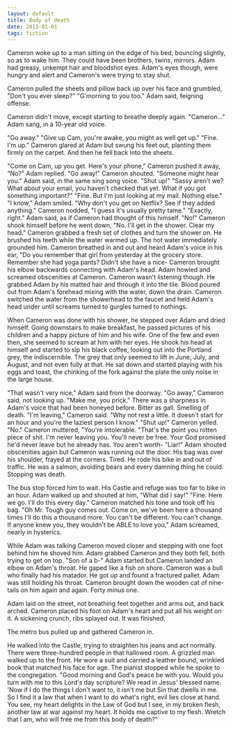 ```yaml
---
layout: default
title: Body of death
date: 2013-01-01
tags: fiction
---
```


Cameron woke up to a man sitting on the edge of his bed, bouncing slightly, so as to wake him. They could have been brothers, twins, mirrors. Adam had greasy, unkempt hair and bloodshot eyes. Adam's eyes though, were hungry and alert and Cameron's were trying to stay shut.

Cameron pulled the sheets and pillow back up over his face and grumbled, "Don't you ever sleep?" 
 "G'morning to you too." Adam said, feigning offense.

Cameron didn't move, except starting to breathe deeply again. "Cameron..." Adam sang, in a 10-year old voice.

"Go away." 
 "Give up Cam, you're awake, you might as well get up." 
 “Fine. I'm up." Cameron glared at Adam but swung his feet out, planting them firmly on the carpet. And then he fell back into the sheets. 

"Come on Cam, up you get. Here's your phone," Cameron pushed it away, "No?" Adam replied. 
 "Go away!" Cameron shouted. 
 "Someone might hear you." Adam said, in the same sing song voice. 
 "Shut up!"
 "Sassy aren't we? What about your email, you haven't checked that yet. What if you got something important?"
 "Fine. But I'm just looking at my mail. Nothing else." 
 "I know," Adam smiled. "Why don't you get on Netflix? See if they added anything." Cameron nodded, "I guess it's usually pretty tame." 
 "Exactly, right." Adam said, as if Cameron had thought of this himself. "No!" Cameron shook himself before he went down, "No. I'll get in the shower. Clear my head." Cameron grabbed a fresh set of clothes and turn the shower on. He brushed his teeth while the water warmed up. The hot water immediately grounded him. Cameron breathed in and out and heard Adam's voice in his ear, "Do you remember that girl from yesterday at the grocery store. Remember she had yoga pants? Didn't she have a nice- Cameron brought his elbow backwards connecting with Adam's head. Adam howled and screamed obscenities at Cameron. Cameron wasn't listening though. He grabbed Adam by his matted hair and through it into the tile. Blood poured out from Adam's forehead mixing with the water, down the drain. Cameron switched the water from the showerhead to the faucet and held Adam's head under until screams turned to gurgles turned to nothings.

When Cameron was done with his shower, he stepped over Adam and dried himself. Going downstairs to make breakfast, he passed pictures of his children and a happy picture of him and his wife. One of the few and even then, she seemed to scream at him with her eyes. He shook his head at himself and started to sip his black coffee, looking out into the Portland grey, the indiscernible. The grey that only seemed to lift in June, July, and August, and not even fully at that. He sat down and started playing with his eggs and toast, the chinking of the fork against the plate the only noise in the large house.

"That wasn't very nice," Adam said from the doorway. "Go away," Cameron said, not looking up. "Make me, you prick." There was a sharpness in Adam's voice that had been honeyed before. Bitter as gall. Smelling of death. "I'm leaving," Cameron said. "Why not rest a little. It doesn't start for an hour and you're the laziest person I know." "Shut up!" Cameron yelled. "No." Cameron muttered, "You're intolerable. "That's the point you rotten piece of shit. I'm never leaving you. You'll never be free. Your God promised he'd never leave but he already has. You aren't worth- "Liar!" Adam shouted obscenities again but Cameron was running out the door. His bag was over his shoulder, frayed at the corners. Tired. He rode his bike in and out of traffic. He was a salmon, avoiding bears and every damning thing he could. Stopping was death.

The bus stop forced him to wait. His Castle and refuge was too far to bike in an hour. Adam walked up and shouted at him, "What did I say!" "Fine. Here we go. I'll do this every day." Cameron matched his tone and took off his bag. "Oh Mr. Tough guy comes out. Come on, we've been here a thousand times I'll do this a thousand more. You can't be different. You can't change. If anyone knew you, they wouldn't be ABLE to love you," Adam screamed, nearly in hysterics.

While Adam was talking Cameron moved closer and stepping with one foot behind him he shoved him. Adam grabbed Cameron and they both fell, both trying to get on top. "Son of a b-" Adam started but Cameron landed an elbow on Adam's throat. He gaped like a fish on shore. Cameron was a bull who finally had his matador. He got up and found a fractured pallet. Adam was still holding his throat. Cameron brought down the wooden cat of nine-tails on him again and again. Forty minus one.

Adam laid on the street, not breathing feet together and arms out, and back arched. Cameron placed his foot on Adam's heart and put all his weight on it. A sickening crunch, ribs splayed out. It was finished.

The metro bus pulled up and gathered Cameron in.

He walked into the Castle, trying to straighten his jeans and act normally. There were three-hundred people in that hallowed room. A grizzled man walked up to the front. He wore a suit and carried a leather bound, wrinkled book that matched his face for age. The pianist stopped while he spoke to the congregation. "Good morning and God's peace be with you. Would you turn with me to this Lord's day scripture? We read in Jesus' blessed name. 'Now if I do the things I don't want to, it isn't me but Sin that dwells in me. So I find it a law that when I want to do what's right, evil lies close at hand. You see, my heart delights in the Law of God but I see, in my broken flesh, another law at war against my heart. It holds me captive to my flesh. Wretch that I am, who will free me from this body of death?"